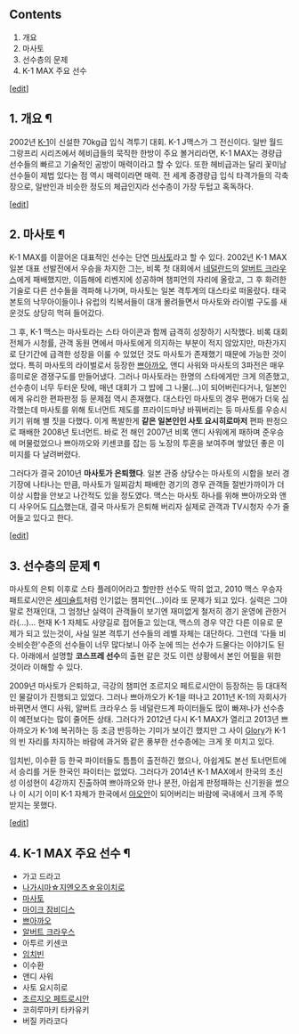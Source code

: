 ## Contents

    

1. 개요 
2. 마사토 
3. 선수층의 문제 
4. K-1 MAX 주요 선수 

[[edit](http://rigvedawiki.net/r1/wiki.php/K-1%20MAX?action=edit&section=1)]

## 1. 개요 ¶

2002년 [K-1](K-1%28%EC%A2%85%ED%95%A9%EA%B2%A9%ED%88%AC%EA%B8%B0%29.md)이 신설한
70kg급 입식 격투기 대회. K-1 J맥스가 그 전신이다. 일반 월드 그랑프리 시리즈에서 헤비급들의 묵직한 한방이 주요 볼거리라면, K-1
MAX는 경량급 선수들의 빠르고 기술적인 공방이 매력이라고 할 수 있다. 또한 헤비급과는 달리 꽃미남 선수들이 제법 있다는 점 역시
매력이라면 매력. 전 세계 중경량급 입식 타격가들의 각축장으로, 일반인과 비슷한 정도의 체급인지라 선수층이 가장 두텁고 혹독하다.

  

[[edit](http://rigvedawiki.net/r1/wiki.php/K-1%20MAX?action=edit&section=2)]

## 2. 마사토 ¶

K-1 MAX를 이끌어온 대표적인 선수는 단연 [마사토](%EB%A7%88%EC%82%AC%ED%86%A0.md)라고 할 수 있다.
2002년 K-1 MAX 일본 대표 선발전에서 우승을 차지한 그는, 비록 첫 대회에서
[네덜란드](%EB%84%A4%EB%8D%9C%EB%9E%80%EB%93%9C.md)의 [알버트 크라우스](%EC%95%8C%EB%B2%84%ED%8A%B8%20%ED%81%AC%EB%9D%BC%EC%9A%B0%EC%8A%A4.md)에게 패배했지만, 이듬해에 리벤지에
성공하며 챔피언의 자리에 올랐고, 그 후 화려한 기술로 다른 선수들을 격파해 나가며, 마사토는 일본 격투계의 대스타로 떠올랐다. 태국 본토의
낙무아이들이나 유럽의 킥복서들이 대개 몰려들면서 마사토와 라이벌 구도를 새운것도 상당히 먹혀 들어갔다.

  

그 후, K-1 맥스는 마사토라는 스타 아이콘과 함께 급격히 성장하기 시작했다. 비록 대회 전체가 시청률, 관객 동원 면에서 마사토에게
의지하는 부분이 적지 않았지만, 마찬가지로 단기간에 급격한 성장을 이룰 수 있었던 것도 마사토가 존재했기 때문에 가능한 것이었다. 특히
마사토의 라이벌로서 등장한 [쁘아까오](%EC%81%98%EC%95%84%EA%B9%8C%EC%98%A4.md), 앤디 사워와 마사토의
3파전은 매우 흥미로운 경쟁구도를 만들어냈다. 그러나 마사토라는 한명의 스타에게만 크게 의존했고, 선수층이 너무 두터운 탓에, 매년 대회가
그 밥에 그 나물(...)이 되어버린다거나, 일본인에게 유리한 편파판정 등 문제점 역시 존재했다. 대스타인 마사토의 경우 편애가 더욱
심각했는데 마사토를 위해 토너먼트 제도를 프라이드마냥 바꿔버리는 둥 마사토를 우승시키기 위해 별 짓을 다했다. 이게 폭발한게 **같은
일본인인 사토 요시히로마저** 편파 판정으로 패배한 2008년 토너먼트. 바로 전 해인 2007년 비록 앤디 사워에게 패하며 준우승에
머물렀었으나 쁘아까오와 키센코를 잡는 등 노장의 투혼을 보여주며 쌓았던 좋은 이미지를 다 날려버렸다.

  

그러다가 결국 2010년 **마사토가 은퇴했다**. 일본 관중 상당수는 마사토의 시합을 보러 경기장에 나타나는 만큼, 마사토가 일찌감치
패배한 경기의 경우 관객들 절반가까이가 더이상 시합을 안보고 나간적도 있을 정도였다. 맥스는 마사토 하나를 위해 쁘아까오와 앤디 사우어도
[디스](%EB%94%94%EC%8A%A4.md)했는대, 결국 마사토가 은퇴해 버리자 실제로 관객과 TV시청자 수가 줄어들고 있다고
한다.

  

[[edit](http://rigvedawiki.net/r1/wiki.php/K-1%20MAX?action=edit&section=3)]

## 3. 선수층의 문제 ¶

마사토의 은퇴 이후로 스타 플레이어라고 할만한 선수도 딱히 없고, 2010 맥스 우승자 패트로시안은 [세미슐트](%EC%84%B8%EB%AF%B8%20%EC%8A%90%ED%8A%B8.md)처럼 인기없는 챔피언(...)이라 또 문제가 되고
있다. 실력은 그야말로 천재인대, 그 엄청난 실력이 관객들이 보기엔 재미없게 철저히 경기 운영에 관한거라(...)... 현재 K-1 자체도
사양길로 접어들고 있는대, 맥스의 경우 약간 다른 이유로 문제가 되고 있는것이, 사실 일본 격투기 선수들의 레벨 자체는 대단하다. 그런데
'다들 비슷비슷한'수준의 선수들이 너무 많다보니 아주 눈에 띄는 선수가 드물다는 이야기도 된다. 아래에서 설명할 **코스프레 선수**의 출현
같은 것도 이런 상황에서 본인 어필을 위한 것이라 이해할 수 있다.

  

2009년 마사토가 은퇴하고, 극강의 챔피언 조르지오 페트로시안이 등장하는 등 대대적인 물갈이가 진행되고 있었다. 그러나 쁘아까오가 K-1을
떠나고 2011년 K-1의 자회사가 바뀌면서 앤디 사워, 알버트 크라우스 등 네덜란드계 파이터들도 많이 빠져나가 선수층이 예전보다는 많이
줄어든 상태. 그러다가 2012년 다시 K-1 MAX가 열리고 2013년 쁘아까오가 K-1에 복귀하는 등 조금 반등하는 기미가 보이긴 했지만
그 사이 [Glory](%EA%B8%80%EB%A1%9C%EB%A6%AC#s-4.md)가 K-1의 빈 자리를 차지하는 바람에 과거와
같은 풍부한 선수층에는 크게 못 미치고 있다.

  

임치빈, 이수환 등 한국 파이터들도 틈틈이 출전하긴 했으나, 아쉽게도 본선 토너먼트에서 승리를 거둔 한국인 파이터는 없었다. 그러다가
2014년 K-1 MAX에서 한국의 초신성 이성현이 4강까지 진출하여 쁘아까오와 만나 분전, 아쉽게 판정패하는 신기원을 썼으나 이 시기 이미
K-1 자체가 한국에서 [아오안](%EC%95%84%EC%98%A4%EC%95%88.md)이 되어버리는 바람에 국내에서 크게 주목받지는
못했다.

  

[[edit](http://rigvedawiki.net/r1/wiki.php/K-1%20MAX?action=edit&section=4)]

## 4. K-1 MAX 주요 선수 ¶

* 가고 드라고  
* [나가시마☆지엔오츠☆유이치로](%EB%82%98%EA%B0%80%EC%8B%9C%EB%A7%88%E2%98%86%EC%A7%80%EC%97%94%EC%98%A4%EC%B8%A0%E2%98%86%EC%9C%A0%EC%9D%B4%EC%B9%98%EB%A1%9C.md)  
* [마사토](%EB%A7%88%EC%82%AC%ED%86%A0.md)  
* [마이크 잠비디스](%EB%A7%88%EC%9D%B4%ED%81%AC%20%EC%9E%A0%EB%B9%84%EB%94%94%EC%8A%A4.md)  
* [쁘아까오](%EC%81%98%EC%95%84%EA%B9%8C%EC%98%A4.md)  
* [알버트 크라우스](%EC%95%8C%EB%B2%84%ED%8A%B8%20%ED%81%AC%EB%9D%BC%EC%9A%B0%EC%8A%A4.md)  
* 아투르 키센코  
* [임치빈](%EC%9E%84%EC%B9%98%EB%B9%88.md)  
* 이수환  
* 앤디 사워  
* 사토 요시히로  
* [조르지오 페트로시안](%EC%A1%B0%EB%A5%B4%EC%A7%80%EC%98%A4%20%ED%8E%98%ED%8A%B8%EB%A1%9C%EC%8B%9C%EC%95%88.md)  
* 코히루마키 타카유키  
* 버질 카라코다

